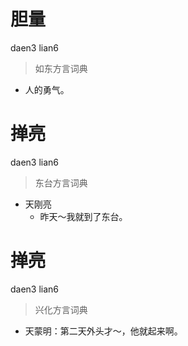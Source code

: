 # 胆量
daen3 lian6
> 如东方言词典
- 人的勇气。

# 掸亮
daen3 lian6
> 东台方言词典
- 天刚亮
  - 昨天～我就到了东台。

# 掸亮
daen3 lian6
> 兴化方言词典
- 天蒙明：第二天外头才～，他就起来啊。
